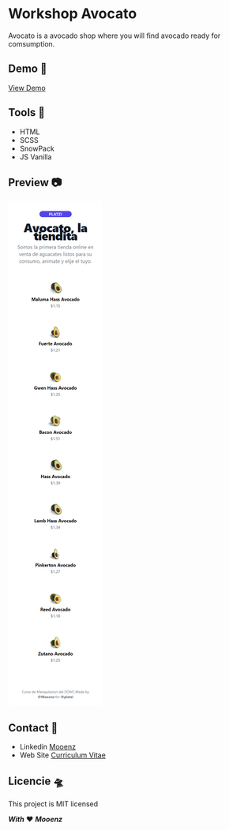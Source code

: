 # **Workshop Avocato**

Avocato is a avocado shop where you will find avocado ready for comsumption.

## **Demo** 🚀

[View Demo](https://mooenz.github.io/workshop-avocato/)

## **Tools** 🔨

- HTML
- SCSS
- SnowPack
- JS Vanilla

## **Preview** 📷

![Preview Proyecto](./preview.jpg)

## **Contact** 📧

- Linkedin [Mooenz](https://www.linkedin.com/in/mooenz/)
- Web Site [Curriculum Vitae](https://mooenz.github.io/curriculum-vitae/)

## **Licencie** 🛸

This project is MIT licensed

***With*** ❤️ ***Mooenz***
